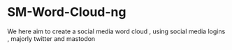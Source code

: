 # SM-Word-Cloud-ng
We here aim to create a social media word cloud , using social media logins , majorly twitter and mastodon 

